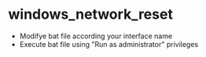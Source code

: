 # windows_network_reset
- Modifye bat file according your interface name 
- Execute bat file using "Run as administrator" privileges

